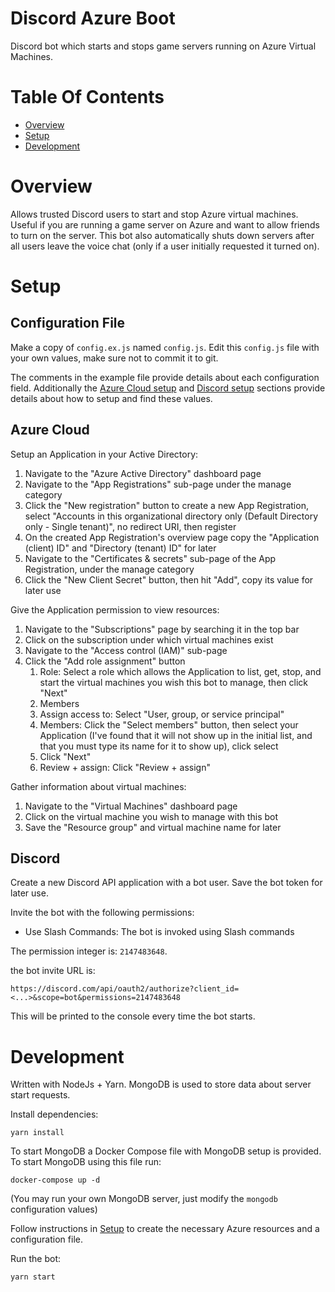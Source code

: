 # Discord Azure Boot
Discord bot which starts and stops game servers running on Azure Virtual Machines.

# Table Of Contents
- [Overview](#overview)
- [Setup](#setup)
- [Development](#development)

# Overview
Allows trusted Discord users to start and stop Azure virtual machines. Useful if you are running a game server on Azure and want to allow friends to turn on the server. This bot also automatically shuts down servers after all users leave the voice chat (only if a user initially requested it turned on).

# Setup
## Configuration File
Make a copy of `config.ex.js` named `config.js`. Edit this `config.js` file with your own values, make sure not to commit it to git.

The comments in the example file provide details about each configuration field. Additionally the [Azure Cloud setup](#azure-cloud) and [Discord setup](#discord) sections provide details about how to setup and find these values.

## Azure Cloud
Setup an Application in your Active Directory:

1. Navigate to the "Azure Active Directory" dashboard page
2. Navigate to the "App Registrations" sub-page under the manage category
3. Click the "New registration" button to create a new App Registration, select "Accounts in this organizational directory only (Default Directory only - Single tenant)", no redirect URI, then register
4. On the created App Registration's overview page copy the "Application (client) ID" and "Directory (tenant) ID" for later
5. Navigate to the "Certificates & secrets" sub-page of the App Registration, under the manage category
6. Click the "New Client Secret" button, then hit "Add", copy its value for later use

Give the Application permission to view resources:

1. Navigate to the "Subscriptions" page by searching it in the top bar
2. Click on the subscription under which virtual machines exist
3. Navigate to the "Access control (IAM)" sub-page
4. Click the "Add role assignment" button
   1. Role: Select a role which allows the Application to list, get, stop, and start the virtual machines you wish this bot to manage, then click "Next"
   2. Members
     1. Assign access to: Select "User, group, or service principal"
	 2. Members: Click the "Select members" button, then select your Application (I've found that it will not show up in the initial list, and that you must type its name for it to show up), click select
     3. Click "Next"
   3. Review + assign: Click "Review + assign"

Gather information about virtual machines:

1. Navigate to the "Virtual Machines" dashboard page
2. Click on the virtual machine you wish to manage with this bot
3. Save the "Resource group" and virtual machine name for later

## Discord
Create a new Discord API application with a bot user. Save the bot token for later use.

Invite the bot with the following permissions:

- Use Slash Commands: The bot is invoked using Slash commands

The permission integer is: `2147483648`.

the bot invite URL is:

```
https://discord.com/api/oauth2/authorize?client_id=<...>&scope=bot&permissions=2147483648
```

This will be printed to the console every time the bot starts.

# Development
Written with NodeJs + Yarn. MongoDB is used to store data about server start requests.

Install dependencies:

```
yarn install
```

To start MongoDB a Docker Compose file with MongoDB setup is provided. To start MongoDB using this file run:

```
docker-compose up -d
```

(You may run your own MongoDB server, just modify the `mongodb` configuration values)

Follow instructions in [Setup](#setup) to create the necessary Azure resources and a configuration file.

Run the bot:

```
yarn start
```
